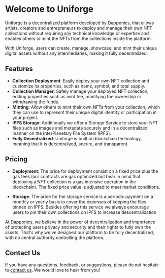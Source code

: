 # Welcome to Uniforge

Uniforge is a decentralized platform developed by Dapponics, that allows artists, creators and entrepreneurs to deploy and manage their own NFT collections without requiring any technical knowledge or expertise and enables others to mint the NFTs from the collections inside the platform. 

With Uniforge, users can create, manage, showcase, and mint their unique digital assets without any intermediaries, making it fully decentralized.

## Features

-   **Collection Deployment**: Easily deploy your own NFT collection and customize its properties, such as name, symbol, and total supply.
-   **Collection Manager**: Safely manage your deployed NFT collection, editing properties such as mint fee, modifying the ownership or withdrawing the funds.
-   **Minting**: Allow others to mint their own NFTs from your collection, which they can use to represent their unique digital identity or participation in your project.
-   **IPFS Storage**: Additionally we offer a Storage Service to store your NFT files such as images and metadata securely and in a decentralized manner on the InterPlanetary File System (IPFS).
-   **Fully Decentralized**: Uniforge is built on blockchain technology, meaning that it is decentralized, secure, and transparent.

## Pricing
-   **Deployment**: The price for deployment consist on a fixed price plus the gas fees (our contracts are gas optimized but bear in mind that deploying a NFT collection is a gas intensive operation in the blockchain). The fixed price value is adjusted to meet market conditions.

-   **Storage**: The price for the storage service is a periodic payment on a monthly or yearly basis to cover the expenses of keeping the files pinned on IPFS. Besides offering this service we always encourage users to pin their own collections on IPFS to increase descentralization.




At Dapponics, we believe in the power of decentralization and importance of protecting users privacy and security and their rights to fully own the assets. That's why we've designed our platform to be fully decentralized, with no central authority controlling the platform.

## Contact Us

If you have any questions, feedback, or suggestions, please do not hesitate to [contact us](https://dapponics.io/). We would love to hear from you!

